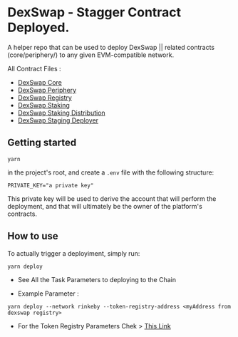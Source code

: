 # DexSwap - Stagger Contract Deployed.

A helper repo that can be used to deploy DexSwap || related contracts
(core/periphery/) to any given EVM-compatible network.

All Contract Files :
- [DexSwap Core](https://github.com/Agin-DropDisco/dexswap-core)
- [DexSwap Periphery](https://github.com/Agin-DropDisco/dexswap-periphery)
- [DexSwap Registry](https://github.com/Agin-DropDisco/dexswap-registry)
- [DexSwap Staking](https://github.com/Agin-DropDisco/dexswap-staking)
- [DexSwap Staking Distribution](https://github.com/Agin-DropDisco/dexswap-staking-ditribution)
- [DexSwap Staging Deployer](https://github.com/Agin-DropDisco/dexswap-swapper-staging)

## Getting started

```
yarn
```

in the project's root, and create a `.env` file with the following structure:

```
PRIVATE_KEY="a private key"
```

This private key will be used to derive the account that will perform the
deployment, and that will ultimately be the owner of the platform's contracts.

## How to use

To actually trigger a deployiment, simply run:

```
yarn deploy
```
- See All the Task Parameters to deploying to the Chain

- Example Parameter : 
```
yarn deploy --network rinkeby --token-registry-address <myAddress from dexswap registry>
```

- For the Token Registry Parameters Chek > [This Link](https://github.com/Agin-DropDisco/dexswap-registry) 


